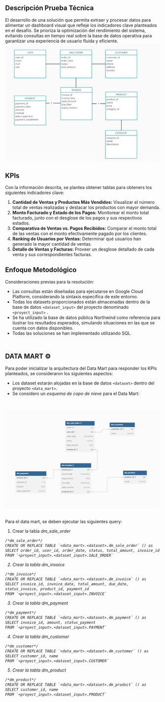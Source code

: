 ## Descripción Prueba Técnica
El desarrollo de una solución que permita extraer y procesar datos para alimentar un dashboard visual que refleje los indicadores clave planteados en el desafío. Se prioriza la optimización del rendimiento del sistema, evitando consultas en tiempo real sobre la base de datos operativa para garantizar una experiencia de usuario fluida y eficiente.
<br>
![Arquitectura de la base de datos](/images/arquitectura_bbdd.JPG)

## KPIs
Con la información descrita, se plantea obtener tablas para obteners los siguientes indicadores clave:
1) **Cantidad de Ventas y Productos Más Vendidos:** Visualizar el número total de
ventas realizadas y destacar los productos con mayor demanda.
2) **Monto Facturado y Estado de los Pagos:** Monitorear el monto total facturado,
junto con el desglose de los pagos y sus respectivos estados.
3) **Comparativa de Ventas vs. Pagos Recibidos:** Comparar el monto total de las
ventas con el monto efectivamente pagado por los clientes.
4) **Ranking de Usuarios por Ventas:** Determinar qué usuarios han generado la mayor
cantidad de ventas.
5) **Detalle de Ventas y Facturas:** Proveer un desglose detallado de cada venta y sus
correspondientes facturas.

## Enfoque Metodológico
Consideraciones previas para la resolución:
- Las consultas están diseñadas para ejecutarse en Google Cloud Platform, considerando la sintaxis específica de este entorno.
- Todas los datasets proporcionados están almacenadas dentro de la base de datos `<dataset_input>` del proyecto denominado `<proyect_input>` .
- Se ha utilizado la base de datos pública Northwind como referencia para ilustrar los resultados esperados, simulando situaciones en las que se cuenta con datos disponibles.
- Todas las soluciones se han implementado utilizando SQL.

## <br>DATA MART ⚙️
Para poder inicializar la arquitectura del Data Mart para responder los KPIs planteados, se consideraron los siguientes aspectos:
- Los dataset estarán alojadas en la base de datos `<dataset>` dentro del proyecto `<data_mart>`.
- Se considero un _esquema de copo de nieve_ para el Data Mart:

<br>

![Arquitectura de la base de datos](/images/data_mart.JPG)

<br>
Para el data mart, se deben ejecutar las siguientes query:

1) Crear la tabla <em>dm_sale_order<em>
```
/*dm_sale_order*/
CREATE OR REPLACE TABLE `<data_mart>.<dataset>.dm_sale_order` () as
SELECT order_id, user_id, order_date, status, total_amount, invoice_id
FROM `<proyect_input>.<dataset_input>.SALE_ORDER`
```

2) Crear la tabla <em>dm_invoice<em>
```
/*dm_invoice*/
CREATE OR REPLACE TABLE `<data_mart>.<dataset>.dm_invoice` () as
SELECT invoice_id, invoice_date, total_amount, due_date, status_invoice, product_id, payment_id
FROM `<proyect_input>.<dataset_input>.INVOICE`
```

3) Crear la tabla <em>dm_payment<em>
```
/*dm_payment*/
CREATE OR REPLACE TABLE `<data_mart>.<dataset>.dm_payment` () as
SELECT invoice_id, amount, status_payment
FROM `<proyect_input>.<dataset_input>.PAYMENT`
```

4) Crear la tabla <em>dm_customer<em>
```
/*dm_customer*/
CREATE OR REPLACE TABLE `<data_mart>.<dataset>.dm_customer` () as
SELECT customer_id, name
FROM `<proyect_input>.<dataset_input>.CUSTOMER`
```

5) Crear la tabla <em>dm_product<em>
```
/*dm_product*/
CREATE OR REPLACE TABLE `<data_mart>.<dataset>.dm_product` () as
SELECT customer_id, name
FROM `<proyect_input>.<dataset_input>.PRODUCT`
```

